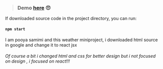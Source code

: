 > ### Demo [here](https://pooyasamimi.github.io/weather-react-redux/) 😎

If downloaded source code
in the project directory, you can run:

#### `npm start`

I am pooya samimi and this weather miniproject, i downloaded html source in google and change it to react jsx

###### Of course a bit i changed html and css for better design but i not focused on design , i focused on react!!!
